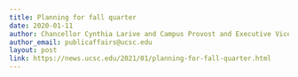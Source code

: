 ```yaml
---
title: Planning for fall quarter
date: 2020-01-11
author: Chancellor Cynthia Larive and Campus Provost and Executive Vice Chancellor Lori Kletzer
author_email: publicaffairs@ucsc.edu
layout: post
link: https://news.ucsc.edu/2021/01/planning-for-fall-quarter.html
---
```

